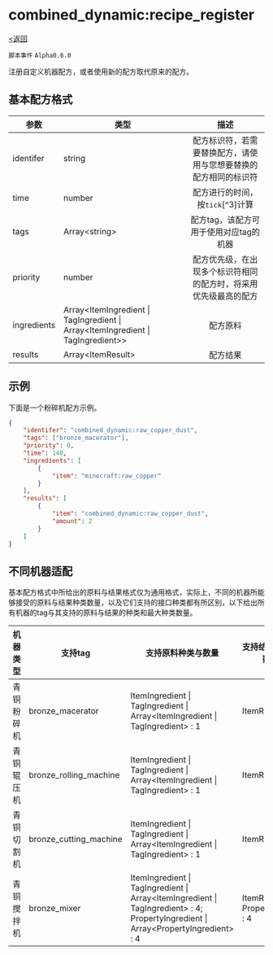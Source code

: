 # combined_dynamic:recipe_register
[<返回](../index.md)

`脚本事件`  `Alpha0.6.0`

注册自定义机器配方，或者使用新的配方取代原来的配方。

## 基本配方格式

| 参数 | 类型 | 描述 |
| ---   | ---  | :---:  |
| identifer | string | 配方标识符，若需要替换配方，请使用与您想要替换的配方相同的标识符 |
| time | number | 配方进行的时间，按`tick`[^3]计算 |
| tags | Array<string\> | 配方tag，该配方可用于使用对应tag的机器 |
| priority | number | 配方优先级，在出现多个标识符相同的配方时，将采用优先级最高的配方 |
| ingredients | Array<ItemIngredient \| TagIngredient \| Array<ItemIngredient \| TagIngredient\>\> | 配方原料 |
| results | Array<ItemResult\> | 配方结果 |

## 示例

下面是一个粉碎机配方示例。

```json
{
    "identifer": "combined_dynamic:raw_copper_dust",
    "tags": ["bronze_macerator"],
    "priority": 0,
    "time": 140,
    "ingredients": [
        {
            "item": "minecraft:raw_copper"
        }
    ],
    "results": [
        {
            "item": "combined_dynamic:raw_copper_dust",
            "amount": 2
        }
    ]
}
```

## 不同机器适配

基本配方格式中所给出的原料与结果格式仅为通用格式，实际上，不同的机器所能够接受的原料与结果种类数量，以及它们支持的接口种类都有所区别，以下给出所有机器的tag与其支持的原料与结果的种类和最大种类数量。

| 机器类型 | 支持tag | 支持原料种类与数量 | 支持结果种类与数量 | 加入版本 |
| --- | --- | --- | --- | --- |
| 青铜粉碎机 | bronze_macerator | ItemIngredient \| TagIngredient \| Array<ItemIngredient \| TagIngredient\> : 1 | ItemResult : 1 | Alpha0.6.0 |
| 青铜辊压机 | bronze_rolling_machine | ItemIngredient \| TagIngredient \| Array<ItemIngredient \| TagIngredient\> : 1 | ItemResult : 1 | Alpha0.6.0 |
| 青铜切割机 | bronze_cutting_machine | ItemIngredient \| TagIngredient \| Array<ItemIngredient \| TagIngredient\> : 1 | ItemResult : 1 | Alpha0.6.0 |
| 青铜搅拌机 | bronze_mixer | ItemIngredient \| TagIngredient \| Array<ItemIngredient \| TagIngredient\> : 4; PropertyIngredient \| Array<PropertyIngredient\> : 4 | ItemResult : 4; PropertyResult : 4 | Alpha0.6.0 |